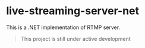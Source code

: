 # live-streaming-server-net

This is a .NET implementation of RTMP server.

> This project is still under active development
